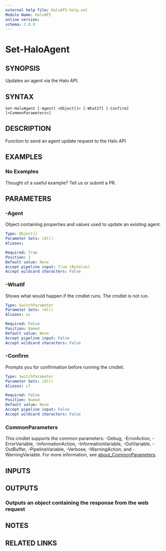 ```yaml
---
external help file: HaloAPI-help.xml
Module Name: HaloAPI
online version:
schema: 2.0.0
---
```


# Set-HaloAgent

## SYNOPSIS

Updates an agent via the Halo API.

## SYNTAX

```
Set-HaloAgent [-Agent] <Object[]> [-WhatIf] [-Confirm] [<CommonParameters>]
```

## DESCRIPTION

Function to send an agent update request to the Halo API

## EXAMPLES

### No Examples

Thought of a useful example? Tell us or submit a PR.

## PARAMETERS

### -Agent

Object containing properties and values used to update an existing agent.

```yaml
Type: Object[]
Parameter Sets: (All)
Aliases:

Required: True
Position: 1
Default value: None
Accept pipeline input: True (ByValue)
Accept wildcard characters: False
```

### -WhatIf

Shows what would happen if the cmdlet runs. The cmdlet is not run.

```yaml
Type: SwitchParameter
Parameter Sets: (All)
Aliases: wi

Required: False
Position: Named
Default value: None
Accept pipeline input: False
Accept wildcard characters: False
```

### -Confirm

Prompts you for confirmation before running the cmdlet.

```yaml
Type: SwitchParameter
Parameter Sets: (All)
Aliases: cf

Required: False
Position: Named
Default value: None
Accept pipeline input: False
Accept wildcard characters: False
```

### CommonParameters
This cmdlet supports the common parameters: -Debug, -ErrorAction, -ErrorVariable, -InformationAction, -InformationVariable, -OutVariable, -OutBuffer, -PipelineVariable, -Verbose, -WarningAction, and -WarningVariable. For more information, see [about_CommonParameters](http://go.microsoft.com/fwlink/?LinkID=113216).

## INPUTS

## OUTPUTS

### Outputs an object containing the response from the web request

## NOTES

## RELATED LINKS
